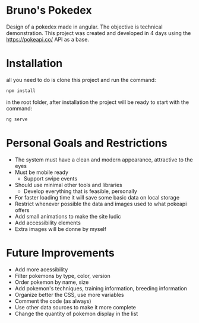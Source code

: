 # Bruno's Pokedex

Design of a pokedex made in angular. The objective is technical demonstration. 
This project was created and developed in 4 days using the https://pokeapi.co/ API as a base.

# Installation

all you need to do is clone this project and run the command:

```bash
npm install
```

in the root folder, after installation the project will be ready to start with the command:

```bash
ng serve
```

# Personal Goals and Restrictions

- The system must have a clean and modern appearance, attractive to the eyes
- Must be mobile ready
  - Support swipe events
- Should use minimal other tools and libraries
  - Develop everything that is feasible, personally
- For faster loading time it will save some basic data on local storage
- Restrict whenever possible the data and images used to what pokeapi offers
- Add small animations to make the site ludic 
- Add accessibility elements
- Extra images will be donne by myself

# Future Improvements

- Add more acessibility
- Filter pokemons by type, color, version
- Order pokemon by name, size
- Add pokemon's techniques, training information, breeding information
- Organize better the CSS, use more variables
- Comment the code (as always)
- Use other data sources to make it more complete
- Change the quantity of pokemon display in the list